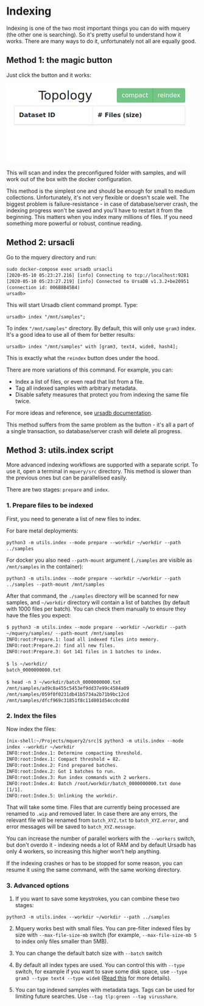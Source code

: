 # Indexing

Indexing is one of the two most important things you can do with mquery
(the other one is searching). So it's pretty useful to understand how it works.
There are many ways to do it, unfortunately not all are equally good.

## Method 1: the magic button

Just click the button and it works:

![](index-button.png)

This will scan and index the preconfigured folder with samples, and will work
out of the box with the docker configuration.

This method is the simplest one and should be enough for small to medium collections.
Unfortunately, it's not very flexible or doesn't scale well. The biggest problem
is failure-resistance - in case of database/server crash, the indexing progress
won't be saved and you'll have to restart it from the beginning. This matters when you
index many millions of files.
If you need something more powerful or robust, continue reading.

## Method 2: ursacli

Go to the mquery directory and run:

```
sudo docker-compose exec ursadb ursacli
[2020-05-10 05:23:27.216] [info] Connecting to tcp://localhost:9281
[2020-05-10 05:23:27.219] [info] Connected to UrsaDB v1.3.2+be20951 (connection id: 006B8B45B4)
ursadb>
```

This will start Ursadb client command prompt. Type:

```
ursadb> index "/mnt/samples";
```

To index `"/mnt/samples"` directory. By default, this will only use `gram3` index.
It's a good idea to use all of them for better results:


```
ursadb> index "/mnt/samples" with [gram3, text4, wide8, hash4];
```

This is exactly what the `reindex` button does under the hood.

There are more variations of this command. For example, you can:
 - Index a list of files, or even read that list from a file. 
 - Tag all indexed samples with arbitrary metadata.
 - Disable safety measures that protect you from indexing the same file twice.

For more ideas and reference, see
[ursadb documentation](https://github.com/CERT-Polska/ursadb).

This method suffers from the same problem as the button - it's all a part
of a single transaction, so database/server crash will delete all progress.


## Method 3: utils.index script

More advanced indexing workflows are supported with a separate script. To use
it, open a terminal in `mquery/src` directory. This method is slower
than the previous ones but can be parallelised easily.

There are two stages: `prepare` and `index`.

### 1. Prepare files to be indexed

First, you need to generate a list of new files to index.

For bare metal deployments:
```
python3 -m utils.index --mode prepare --workdir ~/workdir --path ../samples
```

For docker you also need `--path-mount` argument (`./samples` are visible as
`/mnt/samples` in the container):
```
python3 -m utils.index --mode prepare --workdir ~/workdir --path ../samples --path-mount /mnt/samples
```

After that command, the `./samples` directory will be scanned for new samples,
and `~/workdir` directory will contain a list of batches (by default with
1000 files per batch). You can check them manually to ensure they have the files
you expect:

```
$ python3 -m utils.index --mode prepare --workdir ~/workdir --path ~/mquery/samples/ --path-mount /mnt/samples
INFO:root:Prepare.1: load all indexed files into memory.
INFO:root:Prepare.2: find all new files.
INFO:root:Prepare.3: Got 141 files in 1 batches to index.

$ ls ~/workdir/
batch_0000000000.txt

$ head -n 3 ~/workdir/batch_0000000000.txt
/mnt/samples/ad9c8a455c5453ef9dd37e99c4584a09
/mnt/samples/059f0f0231db41b5734a2b71b9bc12cd
/mnt/samples/dfcf969c31851f8c11d801d54cc0cd8d
```

### 2. Index the files

Now index the files:

```
[nix-shell:~/Projects/mquery2/src]$ python3 -m utils.index --mode index --workdir ~/workdir
INFO:root:Index.1: Determine compacting threshold.
INFO:root:Index.1: Compact threshold = 82.
INFO:root:Index.2: Find prepared batches.
INFO:root:Index.2: Got 1 batches to run.
INFO:root:Index.3: Run index commands with 2 workers.
INFO:root:Index.4: Batch /root/workdir/batch_0000000000.txt done [1/1].
INFO:root:Index.5: Unlinking the workdir.
```

That will take some time. Files that are currently being processed are renamed to `.wip`
and removed later. In case there are any errors, the relevant file
will be renamed from `batch_XYZ.txt` to `batch_XYZ.error`, and error messages will
be saved to `batch_XYZ.message`.

You can increase the number of parallel workers with the `--workers` switch,
but don't overdo it - indexing needs a lot of RAM and by default Ursadb has only
4 workers, so increasing this higher won't help anything.

If the indexing crashes or has to be stopped for some reason, you can resume it
using the same command, with the same working directory.

### 3. Advanced options

1. If you want to save some keystrokes, you can combine these two stages:

```
python3 -m utils.index --workdir ~/workdir --path ../samples
```

2. Mquery works best with small files. You can pre-filter indexed files by size
with `--max-file-size-mb` switch (for example, `--max-file-size-mb 5` to index only
files smaller than 5MB).

3. You can change the default batch size with `--batch` switch

4. By default all index types are used. You can control this with `--type` switch,
for example if you want to save some disk space, use
`--type gram3 --type text4 --type wide8` ([Read this](./indextypes.md) for
more details).

5. You can tag indexed samples with metadata tags. Tags can be used for limiting
future searches. Use `--tag tlp:green --tag virusshare`.

